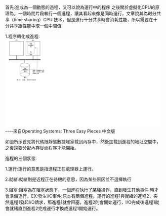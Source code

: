 首先:進成為一個動態的過程，又可以說為運行中的程序
之後關於虛擬化CPU的原理為，一個時間片段執行一個進程，讓其看起來像是同時進行，文章說其為时分共
享（time sharing）CPU 技术，但是進行十分共享時會消耗性能，所以需要在十分共享跟性能中取一個中間值

1.程序轉化成進程:
![image](https://github.com/hongyushi101094/sp108b/blob/master/01.png)----來自Operating Systems: Three Easy Pieces 中文版

如圖所示首先將代碼跟靜態數據堆家載到內存中，然後加載到進程的地址空間中，之後還要分配內存從而程序才能開始。

進程的三個狀態:

1.運行:運行的意思是指進程正在處理器上運行。

2.就緒:就緒則是近程正在待機的意思，因為某些原因並不選擇執行

3.阻塞:阻塞為在阻塞狀態下，一個進程執行了某種操作，直到發生其他事件
時才會準備運行。EX:發生I/O事件:原本有兩個進程，運行的進程1與就緒的進程2，突然進程1發起I/O請求，那進程1就會阻塞，進程2則會開始運行，I/O完成後進程1就會就緒直到進程2完成運行才換成進程1開始運行。





